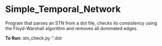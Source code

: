 # Simple_Temporal_Network
Program that parses an STN from a dot file, checks its consistency using the Floyd-Warshall algorithm and removes all dominated edges.

**To Run:** stn_check.py '<dot filename>'.dot
